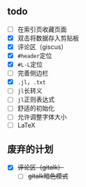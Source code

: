 ## todo
- [ ] 在索引页收藏页面
- [x] 双击将数据存入剪贴板
- [x] 评论区（giscus）
- [x] `#header`定位
- [x] `#L-L`定位
- [ ] 完善侧边栏
- [x] `.jl`，`.txt`
- [ ] `jl`长转义
- [ ] `jl`正则表达式
- [ ] 舒适的初始化
- [ ] 允许调整字体大小
- [ ] LaTeX

## 废弃的计划
- [x] ~~评论区（gitalk）~~
	- [ ] ~~gitalk暗色模式~~
